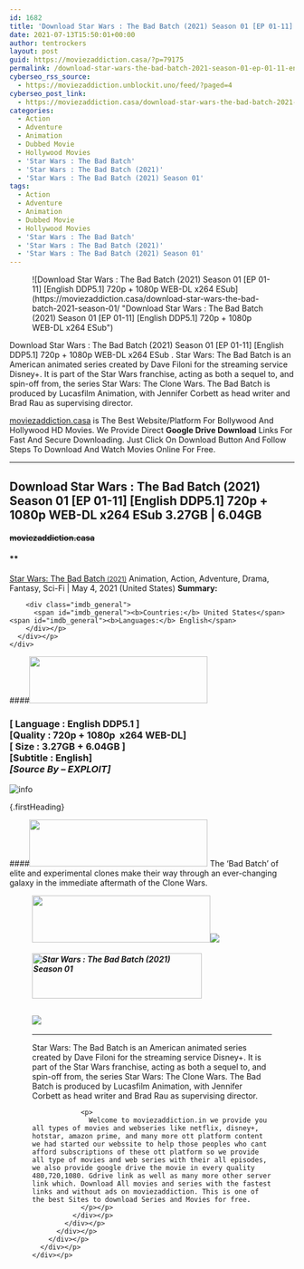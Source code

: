 ```yaml
---
id: 1682
title: 'Download Star Wars : The Bad Batch (2021) Season 01 [EP 01-11] [English DDP5.1] 720p + 1080p WEB-DL x264 ESub'
date: 2021-07-13T15:50:01+00:00
author: tentrockers
layout: post
guid: https://moviezaddiction.casa/?p=79175
permalink: /download-star-wars-the-bad-batch-2021-season-01-ep-01-11-english-ddp5-1-720p-1080p-web-dl-x264-esub/
cyberseo_rss_source:
  - https://moviezaddiction.unblockit.uno/feed/?paged=4
cyberseo_post_link:
  - https://moviezaddiction.casa/download-star-wars-the-bad-batch-2021-season-01/
categories:
  - Action
  - Adventure
  - Animation
  - Dubbed Movie
  - Hollywood Movies
  - 'Star Wars : The Bad Batch'
  - 'Star Wars : The Bad Batch (2021)'
  - 'Star Wars : The Bad Batch (2021) Season 01'
tags:
  - Action
  - Adventure
  - Animation
  - Dubbed Movie
  - Hollywood Movies
  - 'Star Wars : The Bad Batch'
  - 'Star Wars : The Bad Batch (2021)'
  - 'Star Wars : The Bad Batch (2021) Season 01'
---
```

<figure class="entry-thumbnail">![Download Star Wars : The Bad Batch (2021) Season 01 [EP 01-11] [English DDP5.1] 720p + 1080p WEB-DL x264 ESub](https://moviezaddiction.casa/download-star-wars-the-bad-batch-2021-season-01/ "Download Star Wars : The Bad Batch (2021) Season 01 [EP 01-11] [English DDP5.1] 720p + 1080p WEB-DL x264 ESub") </figure> 

Download Star Wars : The Bad Batch (2021) Season 01 \[EP 01-11\] \[English DDP5.1\] 720p + 1080p WEB-DL x264 ESub . Star Wars: The Bad Batch is an American animated series created by Dave Filoni for the streaming service Disney+. It is part of the Star Wars franchise, acting as both a sequel to, and spin-off from, the series Star Wars: The Clone Wars. The Bad Batch is produced by Lucasfilm Animation, with Jennifer Corbett as head writer and Brad Rau as supervising director.<sup id="cite_ref-S3Premiere_5-0" class="reference"></sup>

[moviezaddiction.casa](https://moviezaddiction.casa) is The Best Website/Platform For Bollywood And Hollywood HD Movies. We Provide Direct **Google Drive Download** Links For Fast And Secure Downloading. Just Click On Download Button And Follow Steps To Download And Watch Movies Online For Free.

* * *

## <span>Download Star Wars : The Bad Batch (2021) Season 01 [EP 01-11] [English DDP5.1] 720p + 1080p WEB-DL x264 ESub 3.27GB | 6.04GB</span>

#### <span>~~moviezaddiction.casa~~</span>

#### **</p> 

<div class="imdb_container">
  <div>
    <div class="imdb_dark">
      <div class="imdb_right">
        <span id="movie_title"><a href="https://www.imdb.com/title/tt12708542" target="_blank" rel="noopener">Star Wars: The Bad Batch<small> (2021)</small></a></span> <span id="genres">Animation, Action, Adventure, Drama, Fantasy, Sci-Fi | May 4, 2021 (United States)</span> <span id="summary"><b>Summary: </b></span> </p> 
        
        <div class="imdb_general">
          <span id="imdb_general"><b>Countries:</b> United States</span><span id="imdb_general"><b>Languages:</b> English</span>
        </div></p>
      </div></p>
    </div>
  </div>
</div>

</b></h4> 

####<img loading="lazy" class="aligncenter" src="https:///moviezaddiction.casa/wp-content/uploads/2018/02/Media-Info.png?zoom=0.8099999785423279&resize=315%2C83&ssl=1" srcset="https://moviezaddiction.casa//wp-content/uploads/2018/02/Media-Info.png?zoom=0.8999999761581421&resize=315%2C83&ssl=1" width="315" height="83" /> 

### <span><span><strong>[ Language : English DDP5.1</strong>&nbsp;]</span><br /><span>[Quality : 720p + 1080p&nbsp; x264 WEB-DL]</span><br /><span>[ Size : 3.27GB + 6.04GB ]</span><br /><span>[Subtitle : English]</span></span><span><em><br />[Source By – EXPLOIT]<br /></em></span>  
<img src="https://i.imgur.com/AusysgD.png" alt="info" usemap="#workmap" /> </p> 

<map name="workmap">
  <area alt="imdb" coords="0,0,80,40" shape="rect" href="https://www.imdb.com/title/tt12708542/" target="_blank" />
  
  <area alt="youtube" coords="100,0,180,40" shape="rect" href="https://www.youtube.com/watch?v=BsOmYpP4UDU" target="_blank" />
</map> {.firstHeading}

####<img loading="lazy" class="aligncenter" src="https://moviezaddiction.casa//wp-content/uploads/2018/02/Plot.jpeg?zoom=0.8099999785423279&resize=315%2C83&ssl=1" srcset="https://moviezaddiction.casa//wp-content/uploads/2018/02/Plot.jpeg?zoom=0.8999999761581421&resize=315%2C83&ssl=1" width="315" height="83" /> <span>The ‘Bad Batch’ of elite and experimental clones make their way through an ever-changing galaxy in the immediate aftermath of the Clone Wars.</span>

<div class="wp-block-image">
  <figure class="aligncenter is-resized"><img loading="lazy" class="aligncenter" src="https://i1.wp.com/moviezaddiction.casa/wp-content/uploads/2018/02/Screenshots-Button.png?zoom=0.8099999785423279&resize=315%2C83&ssl=1" srcset="https://moviezaddiction.casa//wp-content/uploads/2018/02/Screenshots-Button.png?zoom=0.8999999761581421&resize=315%2C83&ssl=1" width="315" height="83" /><img class="aligncenter" src="https://1.bp.blogspot.com/-ESQqeZM7Nxg/YO2zrr5oknI/AAAAAAAAAKQ/-tzMsG8M6pMTT-zYLGc14X_BWL6YegqXQCLcBGAsYHQ/s16000/Star%2BWars%2BThe%2BBad%2BBatch%2B%25282021%2529%2BS01E01%2B%255BAftermath%255D%2B1080p%2BWEB-DL%2Bx264%2B%255BEnglish%2BDDP5.1%255D%2BESub%2B%255BWww.MoviezAddiction.Casa%255D.mkv.jpg" /> </p> 
  
  <h4 class="summary_text">
    <em><img loading="lazy" class="aligncenter" src="https://i2.wp.com/moviezaddiction.casa/wp-content/uploads/2018/02/Download-Button-1.png?zoom=0.8099999785423279&resize=300%2C80&ssl=1" srcset="https://i2.wp.com/moviezaddiction.casa/wp-content/uploads/2018/02/Download-Button-1.png?zoom=0.8999999761581421&resize=300%2C80&ssl=1" alt="Star Wars : The Bad Batch (2021) Season 01" width="300" height="80" /></em>
  </h4>
  
  <h2>
    <img class="aligncenter" src="https://i.imgur.com/Ds7bb.gif" />
  </h2>
  
  <hr />
  
  <div class="mod" data-md="50" data-hveid="250" data-ved="0ahUKEwi-7dnvqo7WAhXLsFQKHTILBKEQkCkI-gEoAzAn">
    <div class="_cgc kno-fb-ctx" data-hveid="251" data-ved="0ahUKEwi-7dnvqo7WAhXLsFQKHTILBKEQziAI-wEoADAn">
      <div class="r-iH9cFH0n0MiE">
        <div class="mod" data-md="50" data-hveid="228" data-ved="0ahUKEwjniJq86tTWAhULK48KHU9mChkQkCkI5AEoBDAh">
          <div class="_cgc kno-fb-ctx" data-hveid="229" data-ved="0ahUKEwjniJq86tTWAhULK48KHU9mChkQziAI5QEoADAh">
            <div class="r-iwKCMzMr_HBQ">
              <div class="overviewContainer ng-star-inserted">
                <p>
                  Star Wars: The Bad Batch is an American animated series created by Dave Filoni for the streaming service Disney+. It is part of the Star Wars franchise, acting as both a sequel to, and spin-off from, the series Star Wars: The Clone Wars. The Bad Batch is produced by Lucasfilm Animation, with Jennifer Corbett as head writer and Brad Rau as supervising director.
                </p>
                
                <p>
                  Welcome to moviezaddiction.in we provide you all types of movies and webseries like netflix, disney+, hotstar, amazon prime, and many more ott platform content we had started our webssite to help those peoples who cant afford subscriptions of these ott platform so we provide all type of movies and web series with their all episodes, we also provide google drive the movie in every quality 480,720,1080. Gdrive link as well as many more other server link which. Download All movies and series with the fastest links and without ads on moviezaddiction. This is one of the best Sites to download Series and Movies for free.
                </p></p>
              </div></p>
            </div></p>
          </div></p>
        </div></p>
      </div></p>
    </div></p>
  </div></figure>
</div>